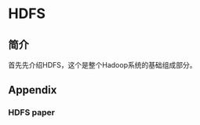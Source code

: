 # HDFS

## 简介
首先先介绍HDFS，这个是整个Hadoop系统的基础组成部分。

##


## Appendix
### <p>HDFS paper<a href="http://ieeexplore.ieee.org/document/5496972/?arnumber=5496972&tag=1">